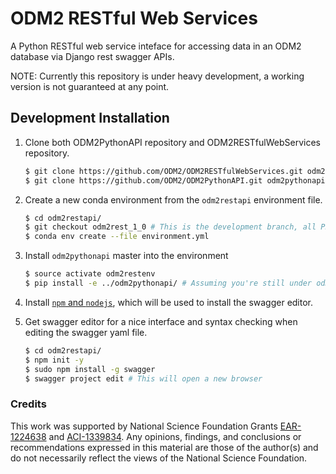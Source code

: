 # ODM2 RESTful Web Services

A Python RESTful web service inteface for accessing data in an ODM2 database via Django rest swagger APIs.

NOTE: Currently this repository is under heavy development, a working version is not guaranteed at any point.

## Development Installation

1. Clone both ODM2PythonAPI repository and ODM2RESTfulWebServices repository.

    ```bash
    $ git clone https://github.com/ODM2/ODM2RESTfulWebServices.git odm2restapi
    $ git clone https://github.com/ODM2/ODM2PythonAPI.git odm2pythonapi
    ```

2. Create a new conda environment from the `odm2restapi` environment file.

   ```bash
   $ cd odm2restapi/
   $ git checkout odm2rest_1_0 # This is the development branch, all PR's must merge to here!
   $ conda env create --file environment.yml
   ```

3. Install `odm2pythonapi` master into the environment

   ```bash
   $ source activate odm2restenv
   $ pip install -e ../odm2pythonapi/ # Assuming you're still under odm2restapi folder
   ```

4. Install [`npm` and `nodejs`](https://www.npmjs.com/get-npm), which will be used to install the swagger editor.
5. Get swagger editor for a nice interface and syntax checking when editing the swagger yaml file.

   ```bash
   $ cd odm2restapi/
   $ npm init -y
   $ sudo npm install -g swagger
   $ swagger project edit # This will open a new browser
   ```

### Credits

This work was supported by National Science Foundation Grants [EAR-1224638](http://www.nsf.gov/awardsearch/showAward?AWD_ID=1224638) and [ACI-1339834](http://www.nsf.gov/awardsearch/showAward?AWD_ID=1339834). Any opinions, findings, and conclusions or recommendations expressed in this material are those of the author(s) and do not necessarily reflect the views of the National Science Foundation. 
